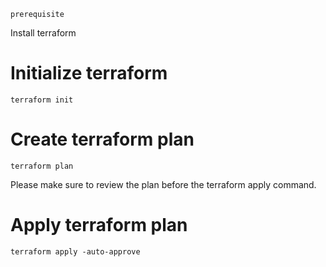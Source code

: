 `prerequisite`

Install terraform

# Initialize terraform

```
terraform init
```

# Create terraform plan

```
terraform plan
```

Please make sure to review the plan before the terraform apply command.

# Apply terraform plan

```
terraform apply -auto-approve
```